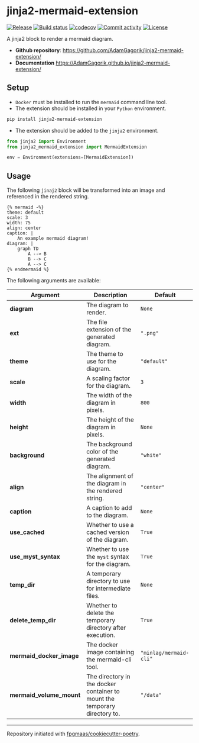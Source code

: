 # jinja2-mermaid-extension

[![Release](https://img.shields.io/github/v/release/AdamGagorik/jinja2-mermaid-extension)](https://img.shields.io/github/v/release/AdamGagorik/jinja2-mermaid-extension)
[![Build status](https://img.shields.io/github/actions/workflow/status/AdamGagorik/jinja2-mermaid-extension/main.yml?branch=main)](https://github.com/AdamGagorik/jinja2-mermaid-extension/actions/workflows/main.yml?query=branch%3Amain)
[![codecov](https://codecov.io/gh/AdamGagorik/jinja2-mermaid-extension/branch/main/graph/badge.svg)](https://codecov.io/gh/AdamGagorik/jinja2-mermaid-extension)
[![Commit activity](https://img.shields.io/github/commit-activity/m/AdamGagorik/jinja2-mermaid-extension)](https://img.shields.io/github/commit-activity/m/AdamGagorik/jinja2-mermaid-extension)
[![License](https://img.shields.io/github/license/AdamGagorik/jinja2-mermaid-extension)](https://img.shields.io/github/license/AdamGagorik/jinja2-mermaid-extension)

A jinja2 block to render a mermaid diagram.

- **Github repository**: <https://github.com/AdamGagorik/jinja2-mermaid-extension/>
- **Documentation** <https://AdamGagorik.github.io/jinja2-mermaid-extension/>

## Setup

- `Docker` must be installed to run the `mermaid` command line tool.
- The extension should be installed in your `Python` environment.

```bash
pip install jinja2-mermaid-extension
```

- The extension should be added to the `jinja2` environment.

```python
from jinja2 import Environment
from jinja2_mermaid_extension import MermaidExtension

env = Environment(extensions=[MermaidExtension])
```

## Usage

The following `jinaj2` block will be transformed into an image and referenced in the rendered string.

```jinja2
{% mermaid -%}
theme: default
scale: 3
width: 75
align: center
caption: |
    An example mermaid diagram!
diagram: |
    graph TD
        A --> B
        B --> C
        A --> C
{% endmermaid %}
```

The following arguments are available:

| Argument                 | Description                                                                | Default                |
| ------------------------ | -------------------------------------------------------------------------- | ---------------------- |
| **diagram**              | The diagram to render.                                                     | `None`                 |
| **ext**                  | The file extension of the generated diagram.                               | `".png"`               |
| **theme**                | The theme to use for the diagram.                                          | `"default"`            |
| **scale**                | A scaling factor for the diagram.                                          | `3`                    |
| **width**                | The width of the diagram in pixels.                                        | `800 `                 |
| **height**               | The height of the diagram in pixels.                                       | `None`                 |
| **background**           | The background color of the generated diagram.                             | `"white"`              |
| **align**                | The alignment of the diagram in the rendered string.                       | `"center"`             |
| **caption**              | A caption to add to the diagram.                                           | `None`                 |
| **use_cached**           | Whether to use a cached version of the diagram.                            | `True`                 |
| **use_myst_syntax**      | Whether to use the `myst` syntax for the diagram.                          | `True`                 |
| **temp_dir**             | A temporary directory to use for intermediate files.                       | `None`                 |
| **delete_temp_dir**      | Whether to delete the temporary directory after execution.                 | `True`                 |
| **mermaid_docker_image** | The docker image containing the mermaid-cli tool.                          | `"minlag/mermaid-cli"` |
| **mermaid_volume_mount** | The directory in the docker container to mount the temporary directory to. | `"/data"`              |

---

Repository initiated with [fpgmaas/cookiecutter-poetry](https://github.com/fpgmaas/cookiecutter-poetry).
